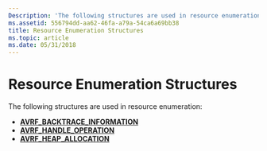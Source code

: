 ```yaml
---
Description: 'The following structures are used in resource enumeration:'
ms.assetid: 556794dd-aa62-46fa-a79a-54ca6a69bb38
title: Resource Enumeration Structures
ms.topic: article
ms.date: 05/31/2018
---
```


# Resource Enumeration Structures

The following structures are used in resource enumeration:

-   [**AVRF\_BACKTRACE\_INFORMATION**](/windows/desktop/api/Avrfsdk/ns-avrfsdk-_avrf_backtrace_information)
-   [**AVRF\_HANDLE\_OPERATION**](/windows/desktop/api/Avrfsdk/ns-avrfsdk-_avrf_handle_operation)
-   [**AVRF\_HEAP\_ALLOCATION**](/windows/desktop/api/Avrfsdk/ns-avrfsdk-_avrf_heap_allocation)

 

 



